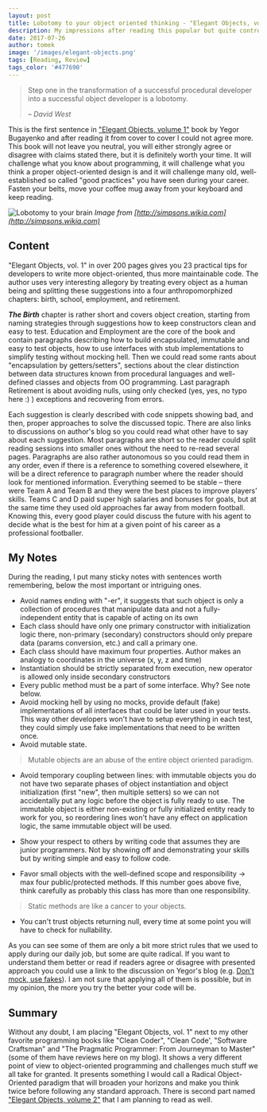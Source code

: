 ```yaml
---
layout: post
title: Lobotomy to your object oriented thinking - "Elegant Objects, volume 1" book review
description: My impressions after reading this popular but quite controversial book about object-oriented programming
date: 2017-07-26
author: tomek
image: '/images/elegant-objects.png'
tags: [Reading, Review]
tags_color: '#477690'
---
```

> Step one in the transformation of a successful procedural developer into a successful object developer is a lobotomy.
>
> <cite>– David West</cite>


This is the first sentence in ["Elegant Objects, volume 1"](https://www.amazon.com/Elegant-Objects-1-Yegor-Bugayenko/dp/1519166915) book by Yegor Bugayenko and after reading it from cover to cover 
I could not agree more. This book will not leave you neutral, you will either strongly agree or disagree 
with claims stated there, but it is definitely worth your time. It will challenge what you know about programming, 
it will challenge what you think a proper object-oriented design is and it will challenge many old, well-established 
so called "good practices" you have seen during your career. Fasten your belts, move your coffee mug away from your 
keyboard and keep reading.

![Lobotomy to your brain]({{site.baseurl}}/images/homer-brain.jpg)
*Image from [http://simpsons.wikia.com](http://simpsons.wikia.com)*

## Content

"Elegant Objects, vol. 1" in over 200 pages gives you 23 practical tips for developers to write more object-oriented, 
thus more maintainable code. The author uses very interesting allegory by treating every object as a human being 
and splitting these suggestions into a four anthropomorphized chapters: birth, school, employment, and retirement.

**_The Birth_** chapter is rather short and covers object creation, starting from naming strategies through suggestions 
how to keep constructors clean and easy to test. Education and Employment are the core of the book and 
contain paragraphs describing how to build encapsulated, immutable and easy to test objects, how to use interfaces 
with stub implementations to simplify testing without mocking hell. Then we could read some rants about 
"encapsulation by getters/setters", sections about the clear distinction between data structures known from 
procedural languages and well-defined classes and objects from OO programming. Last paragraph Retirement is about 
avoiding nulls, using only checked (yes, yes, no typo here :) ) exceptions and recovering from errors.

Each suggestion is clearly described with code snippets showing bad, and then, proper approaches to solve the discussed topic. There are also links to discussions on author's blog so you could read what other have to say about each suggestion. Most paragraphs are short so the reader could split reading sessions into smaller ones without the need to re-read several pages. Paragraphs are also rather autonomous so you could read them in any order, even if there is a reference to something covered elsewhere, it will be a direct reference to paragraph number where the reader should look for mentioned information.
Everything seemed to be stable – there were Team A and Team B and they were the best places to improve players’ skills. 
Teams C and D paid super high salaries and bonuses for goals, but at the same time they used old approaches far away from 
modern football. Knowing this, every good player could discuss the future with his agent to decide what is the best for him 
at a given point of his career as a professional footballer.

## My Notes

During the reading, I put many sticky notes with sentences worth remembering, below the most important or intriguing ones.

* Avoid names ending with "-er", it suggests that such object is only a collection of procedures that manipulate data 
and not a fully-independent entity that is capable of acting on its own
* Each class should have only one primary constructor with initialization logic there, non-primary (secondary) constructors should only prepare data (params conversion, etc.) and call a primary one.
* Each class should have maximum four properties. Author makes an analogy to coordinates in the universe (x, y, z and time)
* Instantiation should be strictly separated from execution, new operator is allowed only inside secondary constructors
* Every public method must be a part of some interface. Why? See note below.
* Avoid mocking hell by using no mocks, provide default (fake) implementations of all interfaces that could be later used in your tests. This way other developers won't have to setup everything in each test, they could simply use fake implementations that need to be written once.
* Avoid mutable state.

> Mutable objects are an abuse of the entire object oriented paradigm.

* Avoid temporary coupling between lines: with immutable objects you do not have two separate phases of 
object instantiation and object initialization (first "new", then multiple setters) so we can not 
accidentally put any logic before the object is fully ready to use. The immutable object is either 
non-existing or fully initialized entity ready to work for you, so reordering lines won't have any 
effect on application logic, the same immutable object will be used.

* Show your respect to others by writing code that assumes they are junior programmers. Not by showing 
off and demonstrating your skills but by writing simple and easy to follow code.
* Favor small objects with the well-defined scope and responsibility -> max four public/protected 
methods. If this number goes above five, think carefully as probably this class has more than one responsibility.

> Static methods are like a cancer to your objects.

* You can't trust objects returning null, every time at some point you will have to check for nullability.

As you can see some of them are only a bit more strict rules that we used to apply during our daily job, 
but some are quite radical. If you want to understand them better or read if readers agree or disagree 
with presented approach you could use a link to the discussion on Yegor's blog (e.g. [Don't mock, use fakes](https://www.yegor256.com/2014/09/23/built-in-fake-objects.html)). 
I am not sure that applying all of them is possible, but in my opinion, the more you try the better your code will be.

## Summary

Without any doubt, I am placing "Elegant Objects, vol. 1" next to my other favorite programming books like 
"Clean Coder", "Clean Code', "Software Craftsman" and "The Pragmatic Programmer: From Journeyman to Master" 
(some of them have reviews here on my blog). It shows a very different point of view to object-oriented 
programming and challenges much stuff we all take for granted. It presents something I would call a 
Radical Object-Oriented paradigm that will broaden your horizons and make you think twice before 
following any standard approach. There is second part named ["Elegant Objects, volume 2"](https://www.amazon.com/Elegant-Objects-2-Yegor-Bugayenko/dp/1534908307) 
that I am planning to read as well.